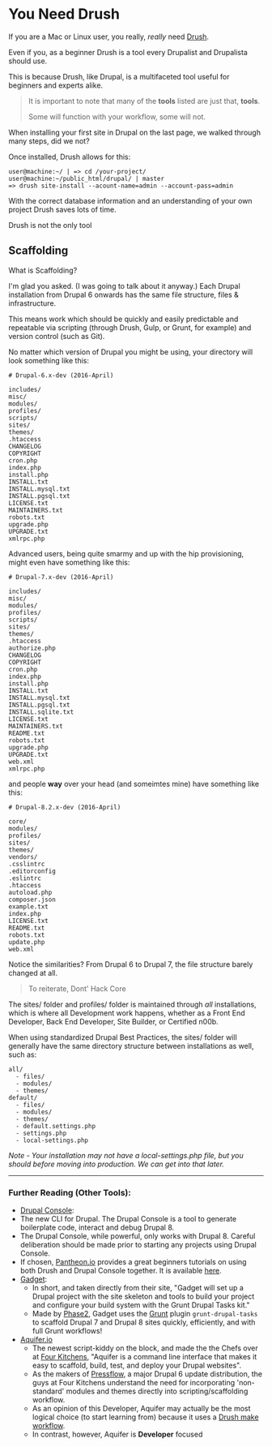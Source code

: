# You Need Drush

If you are a Mac or Linux user, you really, *really* need [Drush](http://docs.drush.org/en/master/install/).

Even if you, as a beginner Drush is a tool every Drupalist and Drupalista should use.

This is because Drush, like Drupal, is a multifaceted tool useful for beginners and experts alike.

> It is important to note that many of the **tools** listed are just that, **tools**.
> 
> Some will function with your workflow, some will not.

When installing your first site in Drupal on the last page, we walked through many steps, did we not?

Once installed, Drush allows for this:
```
user@machine:~/ | => cd /your-project/
user@machine:~/public_html/drupal/ | master
=> drush site-install --acount-name=admin --account-pass=admin
```

With the correct database information and an understanding of your own project Drush saves lots of time.

Drush is not the only tool

## Scaffolding

What is Scaffolding?

I'm glad you asked.  (I was going to talk about it anyway.) Each Drupal installation from Drupal 6 onwards has the same file structure, files & infrastructure. 

This means work which should be quickly and easily predictable and repeatable via scripting (through Drush, Gulp, or Grunt, for example) and version control (such as Git).

No matter which version of Drupal you might be using, your directory will look something like this:
```
# Drupal-6.x-dev (2016-April)

includes/
misc/
modules/
profiles/
scripts/
sites/
themes/
.htaccess
CHANGELOG
COPYRIGHT
cron.php
index.php
install.php
INSTALL.txt
INSTALL.mysql.txt
INSTALL.pgsql.txt
LICENSE.txt
MAINTAINERS.txt
robots.txt
upgrade.php
UPGRADE.txt
xmlrpc.php
```
Advanced users, being quite smarmy and up with the hip provisioning, might even have something like this:
```
# Drupal-7.x-dev (2016-April)

includes/
misc/
modules/
profiles/
scripts/
sites/
themes/
.htaccess
authorize.php
CHANGELOG
COPYRIGHT
cron.php
index.php
install.php
INSTALL.txt
INSTALL.mysql.txt
INSTALL.pgsql.txt
INSTALL.sqlite.txt
LICENSE.txt
MAINTAINERS.txt
README.txt
robots.txt
upgrade.php
UPGRADE.txt
web.xml
xmlrpc.php
```
and people **way** over your head (and someimtes mine) have something like this:
```
# Drupal-8.2.x-dev (2016-April)

core/
modules/
profiles/
sites/
themes/
vendors/
.csslintrc
.editorconfig
.eslintrc
.htaccess
autoload.php
composer.json
example.txt
index.php
LICENSE.txt
README.txt
robots.txt
update.php
web.xml
```
Notice the similarities? From Drupal 6 to Drupal 7, the file structure barely changed at all.

> To reiterate, Dont' Hack Core

The sites/ folder and profiles/ folder is maintained through *all* installations, which is where all Development work happens, whether as a Front End Developer, Back End Developer, Site Builder, or Certified n00b.

When using standardized Drupal Best Practices, the sites/ folder will generally have the same directory structure between installations as well, such as:
```
all/
  - files/
  - modules/
  - themes/
default/
  - files/
  - modules/
  - themes/
  - default.settings.php
  - settings.php
  - local-settings.php
```
*Note - Your installation may not have a local-settings.php file, but you should before moving into production. We can get into that later.*


-----

### Further Reading (Other Tools):

 + [Drupal Console](https://drupalconsole.com/ "Drupal Console"):
  + The new CLI for Drupal. The Drupal Console is a tool to generate boilerplate code, interact and debug Drupal 8.
  + The Drupal Console, while powerful, only works with Drupal 8. Careful deliberation should be made prior to starting any projects using Drupal Console.
  + If chosen, [Pantheon.io](https://pantheon.io/ "Pantheon.io") provides a great beginners tutorials on using both Drush and Drupal Console together. It is available [here](https://pantheon.io/introduction-drush-and-drupal-console "An Introduction to Drush and the Drupal Console").
 + [Gadget](https://github.com/phase2/generator-gadget "Gadget: A Generator for New Drupal Projects"): 
   + In short, and taken directly from their site, "Gadget will set up a Drupal project with the site skeleton and tools to build your project and configure your build system with the Grunt Drupal Tasks kit."
   + Made by [Phase2](https://www.phase2technology.com/ "Phase 2: Open Technology, Open Minds"), Gadget uses the [Grunt](http://gruntjs.com/ "Grunt: The Javascript Task Runner") plugin ```grunt-drupal-tasks``` to scaffold Drupal 7 and Drupal 8 sites quickly, efficiently, and with full Grunt workflows!
 + [Aquifer.io](https://aquifer.io/ "")
   + The newest script-kiddy on the block, and made the the Chefs over at [Four Kitchens](https://fourkitchens.com/ "Four Kitchens"), "Aquifer is a command line interface that makes it easy to scaffold, build, test, and deploy your Drupal websites". 
   + As the makers of [Pressflow](http://www.pressflow.org/ "Pressflow"), a major Drupal 6 update distribution, the guys at Four Kitchens understand the need for incorporating 'non-standard' modules and themes directly into scripting/scaffolding workflow.
   + As an opinion of this Developer, Aquifer may actually be the most logical choice (to start learning from) because it uses a [Drush make workflow](http://docs.aquifer.io/sections/what-is-a-drush-make-workflow.html "What is a Drush make workflow?"). 
   + In contrast, however, Aquifer is **Developer** focused


